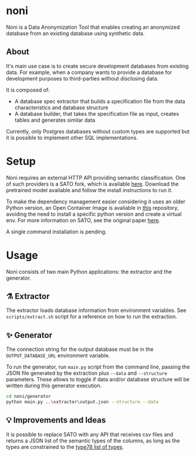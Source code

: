 # noni

Noni is a Data Anonymization Tool that enables creating an anonymized database from an existing database using synthetic data.

## About

It's main use case is to create secure development databases from existing data. For example, when a company wants to provide a database for development purposes to third-parties without disclosing data.

It is composed of:
- A database spec extractor that builds a specification file from the data characteristics and database structure
- A database builder, that takes the specification file as input, creates tables and generates similar data

Currently, only Postgres databases without custom types are supported but it is possible to implement other SQL implementations.

# Setup

Noni requires an external HTTP API providing semantic classification. One of such providers is a SATO fork, which is available [here](https://github.com/varlen/SATO). Download the pretrained model available and follow the install instructions to run it.

To make the dependency management easier considering it uses an older Python version, an Open Container Image is avaliable in [this](https://github.com/varlen/sato-env) repository, avoiding the need to install a specific python version and create a virtual env. For more information on SATO, see the original paper [here](https://arxiv.org/abs/1911.06311).

A single command installation is pending.

# Usage

Noni consists of two main Python applications: the extractor and the generator.

## ⚗️ Extractor

The extractor loads database information from environment variables. See `scripts/extract.sh` script for a reference on how to run the extraction.

## ✨ Generator

The connection string for the output database must be in the `OUTPUT_DATABASE_URL` environment variable.

To run the generator, run `main.py` script from the command line, passing the JSON file generated by the extraction plus
`--data` and `--structure` parameters.
These allows to toggle if data and/or database structure will be written during this generator execution.

```sh
cd noni/generator
python main.py ..\extractor\output.json --structure --data
```


## 💡 Improvements and Ideas

It is possible to replace SATO with any API that receives csv files and returns a JSON list of the semantic types of the columns, as long as the types are constrained to the [type78 list of types](https://raw.githubusercontent.com/varlen/sato/master/configs/types.json).

